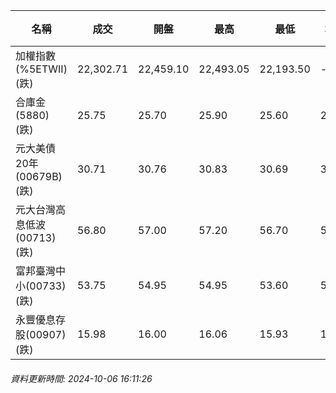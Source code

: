 | 名稱 | 成交 | 開盤 | 最高 | 最低 | 均價 | 成交金額(億) | 昨收 | 漲跌幅 | 漲跌 | 總量 | 昨量 | 振幅 |
| -------- | -------- | -------- | -------- |-------- | -------- | -------- |-------- |-------- |-------- | -------- | -------- |-------- |
|加權指數(%5ETWII) (跌)|22,302.71|22,459.10|22,493.05|22,193.50|-|4,029.91|22,390.39|0.39%|87.68|9,499,673|0|1.34%|
|合庫金(5880) (跌)|25.75|25.70|25.90|25.60|25.71|2.76|25.95|0.77%|0.20|10,727|4,525|1.16%|
|元大美債20年(00679B) (跌)|30.71|30.76|30.83|30.69|30.76|42.15|30.89|0.58%|0.18|137,018|64,009|0.45%|
|元大台灣高息低波(00713) (跌)|56.80|57.00|57.20|56.70|56.89|7.24|57.05|0.44%|0.25|12,725|14,694|0.88%|
|富邦臺灣中小(00733) (跌)|53.75|54.95|54.95|53.60|54.00|0.986|54.95|2.18%|1.20|1,826|700|2.46%|
|永豐優息存股(00907) (跌)|15.98|16.00|16.06|15.93|16.00|0.962|16.19|1.30%|0.21|6,012|2,151|0.80%|
###### 資料更新時間: 2024-10-06 16:11:26